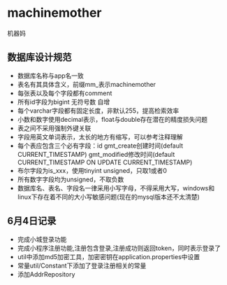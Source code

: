 # machinemother
机器妈

## 数据库设计规范
- 数据库名称与app名一致
- 表名有其具体含义，前缀mm_表示machinemother
- 每张表以及每个字段都有comment
- 所有id字段为bigint 无符号数 自增
- 每个varchar字段都有固定长度，非默认255，提高检索效率
- 小数和数字使用decimal表示，float与double存在潜在的精度损失问题
- 表之间不采用强制外键关联
- 字段用英文单词表示，太长的地方有缩写，可以参考注释理解
- 每个表应包含三个必有字段：id  gmt_create创建时间(default CURRENT_TIMESTAMP)  gmt_modified修改时间(default CURRENT_TIMESTAMP ON UPDATE CURRENT_TIMESTAMP)
- 布尔字段为is_xxx，使用tinyint unsigned，只取1或者0
- 所有数字字段均为unsigned，不取负数
- 数据库名、表名、字段名一律采用小写字母，不得采用大写，windows和linux下存在着不同的大小写敏感问题(现在的mysql版本还不太清楚)

## 6月4日记录
- 完成小城登录功能
- 完成小程序注册功能,注册包含登录,注册成功则返回token，同时表示登录了
- util中添加md5加密工具，加密密钥在application.properties中设置
- 常量util/Constant下添加了登录注册相关的常量
- 添加AddrRepository